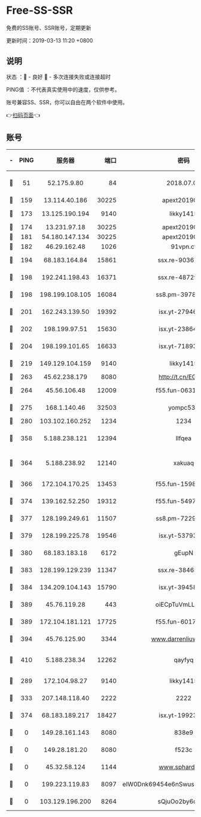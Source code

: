 # Free-SS-SSR

免费的SS账号、SSR账号，定期更新

更新时间：2019-03-13 11:20 +0800

## 说明

状态     ：🙂 - 良好 🙁 - 多次连接失败或连接超时

PING值   ：不代表真实使用中的速度，仅供参考。

账号兼容SS、SSR，你可以自由在两个软件中使用。

👉[扫码页面](https://liesauer.github.io/Free-SS-SSR/)👈

## 账号

|-|PING|服务器|端口|密码|加密方式|区域|
|:----:|:----:|:-----:|-----:|:----:|:----:|:----:|
|🙂|51|52.175.9.80|84|2018.07.07|chacha20-ietf-poly1305|HK|
|🙂|159|13.114.40.186|30225|apext2019006|chacha20|JP|
|🙂|173|13.125.190.194|9140|likky1415|aes-256-cfb|KR|
|🙂|174|13.231.97.18|30225|apext2019006|chacha20|JP|
|🙂|181|54.180.147.134|30225|apext2019006|chacha20|KR|
|🙂|182|46.29.162.48|1026|91vpn.cf|rc4-md5|RU|
|🙂|194|68.183.164.84|15861|ssx.re-90367238|aes-256-cfb|US|
|🙂|198|192.241.198.43|16371|ssx.re-48729789|aes-256-cfb|US|
|🙂|198|198.199.108.105|16084|ss8.pm-39785624|aes-256-cfb|US|
|🙂|201|162.243.139.50|19392|isx.yt-27946508|aes-256-cfb|US|
|🙂|202|198.199.97.51|15630|isx.yt-23864371|aes-256-cfb|US|
|🙂|204|198.199.101.65|16633|isx.yt-71893461|aes-256-cfb|US|
|🙂|219|149.129.104.159|9140|likky1415|aes-256-cfb|HK|
|🙂|263|45.62.238.179|8080|http://t.cn/EGJIyrl|rc4-md5|CA|
|🙂|264|45.56.106.48|12009|f55.fun-06310355|aes-256-cfb|US|
|🙂|275|168.1.140.46|32503|yompc535|aes-256-cfb|AU|
|🙂|280|103.102.160.252|1234|1234|rc4-md5|JP|
|🙂|358|5.188.238.121|12394|llfqea|chacha20-ietf-poly1305|BR|
|🙂|364|5.188.238.92|12140|xakuaq|chacha20-ietf-poly1305|BR|
|🙂|366|172.104.170.25|13453|f55.fun-15981272|aes-256-cfb|SG|
|🙂|374|139.162.52.250|19312|f55.fun-54979010|aes-256-cfb|SG|
|🙂|377|128.199.249.61|11507|ss8.pm-72293870|aes-256-cfb|SG|
|🙂|379|128.199.225.78|19546|isx.yt-53793510|aes-256-cfb|SG|
|🙂|380|68.183.183.18|6172|gEupN|aes-256-cfb|SG|
|🙂|383|128.199.129.239|11347|ssx.re-38465915|aes-256-cfb|SG|
|🙂|384|134.209.104.143|15790|isx.yt-39458204|aes-256-cfb|SG|
|🙂|389|45.76.119.28|443|oiECpTuVmLLxk4Ts|aes-256-cfb|AU|
|🙂|389|172.104.181.121|17725|f55.fun-60170886|aes-256-cfb|SG|
|🙂|394|45.76.125.90|3344|www.darrenliuwei.com|aes-256-cfb|AU|
|🙂|410|5.188.238.34|12262|qayfyq|chacha20-ietf-poly1305|BR|
|🙂|289|172.104.98.27|9140|likky1415|aes-256-cfb|JP|
|🙂|333|207.148.118.40|2222|2222|aes-256-cfb|SG|
|🙂|374|68.183.189.217|18427|isx.yt-19923206|aes-256-cfb|SG|
|🙁|0|149.28.161.143|8080|838e9|aes-256-cfb|AU|
|🙁|0|149.28.181.20|8080|f523c|aes-256-cfb|AU|
|🙁|0|45.32.58.124|1144|www.sphard.com|aes-256-cfb|JP|
|🙁|0|199.223.119.83|8097|eIW0Dnk69454e6nSwuspv9DmS201tQ0D|aes-256-cfb|US|
|🙁|0|103.129.196.200|8264|sQjuOo2by6oftqlp|aes-256-cfb|US|

